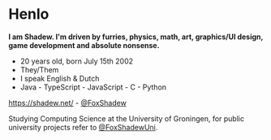 # Henlo

**I am Shadew. I'm driven by furries, physics, math, art, graphics/UI design, game development and absolute nonsense.**

- 20 years old, born July 15th 2002
- They/Them
- I speak English & Dutch
- Java - TypeScript - JavaScript - C - Python

https://shadew.net/ - [@FoxShadew](https://twitter.com/FoxShadew)

Studying Computing Science at the University of Groningen, for public university projects refer to [@FoxShadewUni](https://github.com/FoxShadewUni).
